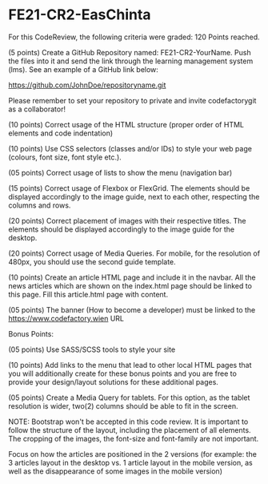 # FE21-CR2-EasChinta


For this CodeReview, the following criteria were graded:
120 Points reached.

(5 points) Create a GitHub Repository named: FE21-CR2-YourName. Push the files into it and send the link through the learning management system (lms). See an example of a GitHub link below:

https://github.com/JohnDoe/repositoryname.git

Please remember to set your repository to private and invite codefactorygit as a collaborator!

(10 points) Correct usage of the HTML structure (proper order of HTML elements and code indentation)

(10 points) Use CSS selectors (classes and/or IDs) to style your web page (colours, font size, font style etc.).

(05 points) Correct usage of lists to show the menu (navigation bar)

(15 points) Correct usage of Flexbox or FlexGrid. The elements should be displayed accordingly to the image guide, next to each other, respecting the columns and rows.

(20 points) Correct placement of images with their respective titles. The elements should be displayed accordingly to the image guide for the desktop. 

(20 points) Correct usage of Media Queries. For mobile, for the resolution of 480px, you should use the second guide template.

(10 points) Create an article HTML page and include it in the navbar. All the news articles which are shown on the index.html page should be linked to this page. Fill this article.html page with content.

(05 points) The banner (How to become a developer) must be linked to the https://www.codefactory.wien URL

Bonus Points:

(05 points) Use SASS/SCSS tools to style your site

(10 points) Add links to the menu that lead to other local HTML pages that you will additionally create for these bonus points and you are free to provide your design/layout solutions for these additional pages. 

(05 points) Create a Media Query for tablets. For this option, as the tablet resolution is wider, two(2) columns should be able to fit in the screen. 

NOTE: Bootstrap won't be accepted in this code review. It is important to follow the structure of the layout, including the placement of all elements. The cropping of the images, the font-size and font-family are not important.

Focus on how the articles are positioned in the 2 versions (for example: the 3 articles layout in the desktop vs. 1 article layout in the mobile version, as well as the disappearance of some images in the mobile version)
